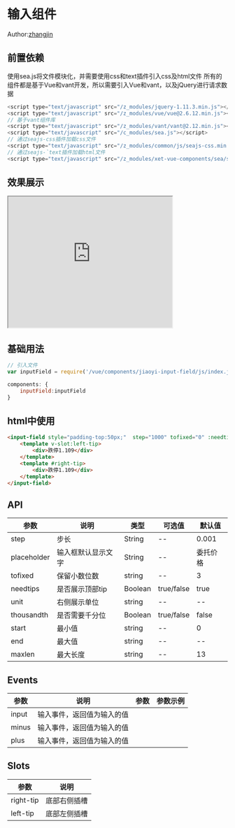 # 输入组件
Author:[zhangjin](mailto:ex_zhangjin@citics.com)
## 前置依赖
使用sea.js将文件模块化，并需要使用css和text插件引入css及html文件
所有的组件都是基于Vue和vant开发，所以需要引入Vue和vant，以及jQuery进行请求数据
```js
<script type="text/javascript" src="/z_modules/jquery-1.11.3.min.js"></script>
<script type="text/javascript" src="/z_modules/vue/vue@2.6.12.min.js"></script>
// 基于vant组件库
<script type="text/javascript" src="/z_modules/vant/vant@2.12.min.js"></script>
<script type="text/javascript" src="/c_modules/sea.js"></script>
// 通过seajs-css插件加载css文件
<script type="text/javascript" src="/z_modules/common/js/seajs-css.min.js"></script>
// 通过seajs-`text插件加载html文件
<script type="text/javascript" src="/z_modules/xet-vue-components/sea/seajs-text.js"></script>
```

## 效果展示
<iframe class="iframeBox" src="https://qing-1258827329.cos.ap-beijing.myqcloud.com/componet/InputField/demo/demo.html" width="375px" height="700px"></iframe>

## 基础用法

```js
// 引入文件
var inputField = require('/vue/components/jiaoyi-input-field/js/index.js');

components: {
    inputField:inputField
}
```

## html中使用
```html
<input-field style="padding-top:50px;"  step="1000" tofixed="0" :needtips="true" :thousandth="false" maxlen="4" :modelprice="price" start="0" end="10000">
    <template v-slot:left-tip>
        <div>跌停1.109</div>
    </template>
    <template #right-tip>
        <div>跌停1.109</div>
    </template>
</input-field>
```
## API

| 参数    | 说明   | 类型    | 可选值  | 默认值  |
| ------- | ------- | ------- | ------- | ------- |
| step    | 步长   | String  |--| 0.001 |
| placeholder    | 输入框默认显示文字   | String  |--| 委托价格 |
| tofixed| 保留小数位数 | string |--| 3 |
| needtips| 是否展示顶部tip | Boolean |true/false| true |
| unit| 右侧展示单位 | string |--| -- |
| thousandth| 是否需要千分位 |Boolean |true/false| false |
| start| 最小值 | string |--| 0 |
| end| 最大值 | string |--| -- |
| maxlen| 最大长度 | string |--| 13 |



## Events

| 参数    | 说明   | 参数 | 参数示例 |
| ------- | ------- | ------- | ------- |
| input | 输入事件，返回值为输入的值 |  |
| minus | 输入事件，返回值为输入的值 |  |
| plus | 输入事件，返回值为输入的值 |  |


## Slots

| 参数    | 说明   | 
| ------- | ------- | 
| right-tip | 底部右侧插槽 |
| left-tip | 底部左侧插槽 | 

<style scoped>
    .iframeBox{
        height:300px;
    }
</style>